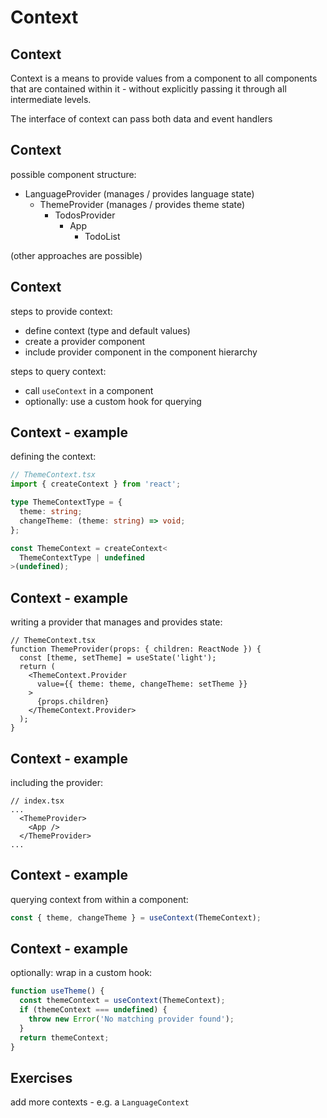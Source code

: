 # Context

## Context

Context is a means to provide values from a component to all components that are contained within it - without explicitly passing it through all intermediate levels.

The interface of context can pass both data and event handlers

## Context

possible component structure:

- LanguageProvider (manages / provides language state)
  - ThemeProvider (manages / provides theme state)
    - TodosProvider
      - App
        - TodoList

(other approaches are possible)

## Context

steps to provide context:

- define context (type and default values)
- create a provider component
- include provider component in the component hierarchy

steps to query context:

- call `useContext` in a component
- optionally: use a custom hook for querying

## Context - example

defining the context:

```ts
// ThemeContext.tsx
import { createContext } from 'react';

type ThemeContextType = {
  theme: string;
  changeTheme: (theme: string) => void;
};

const ThemeContext = createContext<
  ThemeContextType | undefined
>(undefined);
```

## Context - example

writing a provider that manages and provides state:

```tsx
// ThemeContext.tsx
function ThemeProvider(props: { children: ReactNode }) {
  const [theme, setTheme] = useState('light');
  return (
    <ThemeContext.Provider
      value={{ theme: theme, changeTheme: setTheme }}
    >
      {props.children}
    </ThemeContext.Provider>
  );
}
```

## Context - example

including the provider:

```tsx
// index.tsx
...
  <ThemeProvider>
    <App />
  </ThemeProvider>
...
```

## Context - example

querying context from within a component:

```ts
const { theme, changeTheme } = useContext(ThemeContext);
```

## Context - example

optionally: wrap in a custom hook:

```ts
function useTheme() {
  const themeContext = useContext(ThemeContext);
  if (themeContext === undefined) {
    throw new Error('No matching provider found');
  }
  return themeContext;
}
```

## Exercises

add more contexts - e.g. a `LanguageContext`
